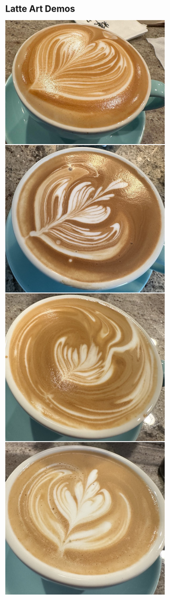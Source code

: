 # Latte Art Demos

![Demo 1](./LatteArtDemo.jpg)
![Demo 2](./LatteArtDemo2.jpg)
![Demo 3](./LatteArtDemo3.jpg)
![Demo 4](./LatteArtDemo4.jpg)
